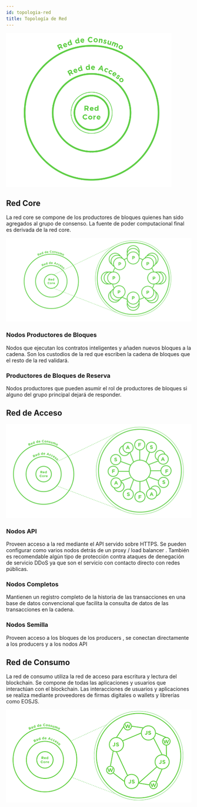 ```yaml
---
id: topologia-red
title: Topología de Red
---
```


<img src="/img/diagramas/topologia-red.png" alt="Topologia de Red LatamLink" width="450"/>

## Red Core
La red core se compone de los productores de bloques quienes han sido agregados al grupo de consenso. La fuente de poder computacional final es derivada de la red core.

![Topología de Red Core](/img/diagramas/red-core.png)

### Nodos Productores de Bloques
Nodos que ejecutan los contratos inteligentes y añaden nuevos bloques a la cadena. Son los custodios de la red que escriben la cadena de bloques que el resto de la red validará.

### Productores de Bloques de Reserva
Nodos productores que pueden asumir el rol de productores de bloques si alguno del grupo principal dejará de responder.

## Red de Acceso

![Topología de Red de Acceso](/img/diagramas/red-de-acceso.png)

### Nodos API
Proveen acceso a la red mediante el API servido sobre HTTPS. Se pueden configurar como varios nodos detrás de un proxy / load balancer . También es recomendable algún tipo de protección contra ataques de denegación de servicio DDoS  ya que son el servicio con contacto directo con redes públicas.

### Nodos Completos
Mantienen un registro completo de la historia de las transacciones en una base de datos convencional que facilita la consulta de datos de las transacciones en la cadena. 

### Nodos Semilla
Proveen acceso a los bloques de los producers , se conectan directamente a los producers y a los nodos API

## Red de Consumo

La red de consumo utiliza la red de acceso para escritura y lectura del blockchain. Se compone de todas  las aplicaciones y usuarios que interactúan con el blockchain. Las interacciones de usuarios y aplicaciones se realiza mediante proveedores de firmas digitales o wallets y librerías como EOSJS.

![Topología Red de Consumo](/img/diagramas/red-consumo.png)